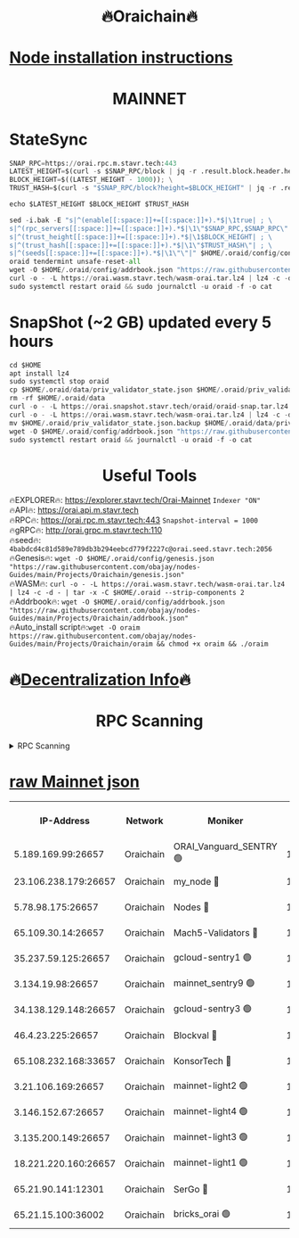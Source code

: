<h1 align="center"> 🔥Oraichain🔥</h1>

[Node installation instructions](https://github.com/obajay/nodes-Guides/tree/main/Projects/Oraichain)
=
<h1 align="center"> MAINNET</h1>

# StateSync
```python
SNAP_RPC=https://orai.rpc.m.stavr.tech:443
LATEST_HEIGHT=$(curl -s $SNAP_RPC/block | jq -r .result.block.header.height); \
BLOCK_HEIGHT=$((LATEST_HEIGHT - 1000)); \
TRUST_HASH=$(curl -s "$SNAP_RPC/block?height=$BLOCK_HEIGHT" | jq -r .result.block_id.hash)

echo $LATEST_HEIGHT $BLOCK_HEIGHT $TRUST_HASH

sed -i.bak -E "s|^(enable[[:space:]]+=[[:space:]]+).*$|\1true| ; \
s|^(rpc_servers[[:space:]]+=[[:space:]]+).*$|\1\"$SNAP_RPC,$SNAP_RPC\"| ; \
s|^(trust_height[[:space:]]+=[[:space:]]+).*$|\1$BLOCK_HEIGHT| ; \
s|^(trust_hash[[:space:]]+=[[:space:]]+).*$|\1\"$TRUST_HASH\"| ; \
s|^(seeds[[:space:]]+=[[:space:]]+).*$|\1\"\"|" $HOME/.oraid/config/config.toml
oraid tendermint unsafe-reset-all
wget -O $HOME/.oraid/config/addrbook.json "https://raw.githubusercontent.com/obajay/nodes-Guides/main/Projects/Oraichain/addrbook.json"
curl -o - -L https://orai.wasm.stavr.tech/wasm-orai.tar.lz4 | lz4 -c -d - | tar -x -C $HOME/.oraid --strip-components 2
sudo systemctl restart oraid && sudo journalctl -u oraid -f -o cat
```
# SnapShot (~2 GB) updated every 5 hours
```python
cd $HOME
apt install lz4
sudo systemctl stop oraid
cp $HOME/.oraid/data/priv_validator_state.json $HOME/.oraid/priv_validator_state.json.backup
rm -rf $HOME/.oraid/data
curl -o - -L https://orai.snapshot.stavr.tech/oraid/oraid-snap.tar.lz4 | lz4 -c -d - | tar -x -C $HOME/.oraid --strip-components 2
curl -o - -L https://orai.wasm.stavr.tech/wasm-orai.tar.lz4 | lz4 -c -d - | tar -x -C $HOME/.oraid --strip-components 2
mv $HOME/.oraid/priv_validator_state.json.backup $HOME/.oraid/data/priv_validator_state.json
wget -O $HOME/.oraid/config/addrbook.json "https://raw.githubusercontent.com/obajay/nodes-Guides/main/Projects/Oraichain/addrbook.json"
sudo systemctl restart oraid && journalctl -u oraid -f -o cat
```

 <h1 align="center"> Useful Tools</h1>

🔥EXPLORER🔥:     https://explorer.stavr.tech/Orai-Mainnet        `Indexer "ON"` \
🔥API🔥:          https://orai.api.m.stavr.tech \
🔥RPC🔥:          https://orai.rpc.m.stavr.tech:443              `Snapshot-interval = 1000` \
🔥gRPC🔥:         http://orai.grpc.m.stavr.tech:110 \
🔥seed🔥:      `4babdcd4c81d589e789db3b294eebcd779f2227c@orai.seed.stavr.tech:2056` \
🔥Genesis🔥:   `wget -O $HOME/.oraid/config/genesis.json "https://raw.githubusercontent.com/obajay/nodes-Guides/main/Projects/Oraichain/genesis.json"` \
🔥WASM🔥:      `curl -o - -L https://orai.wasm.stavr.tech/wasm-orai.tar.lz4 | lz4 -c -d - | tar -x -C $HOME/.oraid --strip-components 2` \
🔥Addrbook🔥:  `wget -O $HOME/.oraid/config/addrbook.json "https://raw.githubusercontent.com/obajay/nodes-Guides/main/Projects/Oraichain/addrbook.json"` \
🔥Auto_install script🔥:`wget -O oraim https://raw.githubusercontent.com/obajay/nodes-Guides/main/Projects/Oraichain/oraim && chmod +x oraim && ./oraim`

🔥[Decentralization Info](https://github.com/obajay/StateSync-snapshots/tree/main/Projects/Oraichain/Decentralization)🔥
=
<h1 align="center"> RPC Scanning</h1>

<details>
<summary>RPC Scanning</summary>

<h2 align="center"> We scan nodes in real time every 4 hours. And we provide the final result of RPC endpoints.
We cannot influence the operation of these nodes in any way. </h2>


```python
If Voting Power is higher than 0 --> then the Node is a validator of the network and may be subject to attack and be a potential threat to the chain.
```
```python
We marked such validators with a red symbol
```

</details>

[raw Mainnet json](https://rpc-check.oraim.stavr.tech/oraim/rpc-oraim-result.json)
=


<table><tr><th>IP-Address</th><th>Network</th><th>Moniker</th><th>Latest Block Height</th><th>Earliest Block Height</th><th>Catching Up</th><th>Tx Index</th><th>Voting Power</th><th>Scan Time</th></tr><tr><td>5.189.169.99:26657</td><td>Oraichain</td><td>ORAI_Vanguard_SENTRY 🟢</td><td>15863082</td><td>0</td><td>False</td><td>on</td><td>0</td><td>2024-02-20T22:22:24.771491987UTC</td></tr><tr><td>23.106.238.179:26657</td><td>Oraichain</td><td>my_node 🔴</td><td>15863085</td><td>0</td><td>False</td><td>on</td><td>301557</td><td>2024-02-20T22:22:41.440368326UTC</td></tr><tr><td>5.78.98.175:26657</td><td>Oraichain</td><td>Nodes 🔴</td><td>15863086</td><td>0</td><td>False</td><td>off</td><td>166276</td><td>2024-02-20T22:22:50.996262716UTC</td></tr><tr><td>65.109.30.14:26657</td><td>Oraichain</td><td>Mach5-Validators 🔴</td><td>15863090</td><td>0</td><td>False</td><td>off</td><td>644</td><td>2024-02-20T22:23:13.282725722UTC</td></tr><tr><td>35.237.59.125:26657</td><td>Oraichain</td><td>gcloud-sentry1 🟢</td><td>15863081</td><td>1</td><td>False</td><td>on</td><td>0</td><td>2024-02-20T22:22:20.126397094UTC</td></tr><tr><td>3.134.19.98:26657</td><td>Oraichain</td><td>mainnet_sentry9 🟢</td><td>15863086</td><td>1</td><td>False</td><td>on</td><td>0</td><td>2024-02-20T22:22:47.308383920UTC</td></tr><tr><td>34.138.129.148:26657</td><td>Oraichain</td><td>gcloud-sentry3 🟢</td><td>15863088</td><td>1</td><td>False</td><td>on</td><td>0</td><td>2024-02-20T22:23:03.484249733UTC</td></tr><tr><td>46.4.23.225:26657</td><td>Oraichain</td><td>Blockval 🔴</td><td>15863091</td><td>10774049</td><td>False</td><td>off</td><td>289383</td><td>2024-02-20T22:23:18.110130616UTC</td></tr><tr><td>65.108.232.168:33657</td><td>Oraichain</td><td>KonsorTech 🔴</td><td>15863081</td><td>14344801</td><td>False</td><td>off</td><td>50569</td><td>2024-02-20T22:22:19.450861266UTC</td></tr><tr><td>3.21.106.169:26657</td><td>Oraichain</td><td>mainnet-light2 🟢</td><td>15863085</td><td>15275144</td><td>False</td><td>on</td><td>0</td><td>2024-02-20T22:22:44.193068694UTC</td></tr><tr><td>3.146.152.67:26657</td><td>Oraichain</td><td>mainnet-light4 🟢</td><td>15863086</td><td>15275144</td><td>False</td><td>on</td><td>0</td><td>2024-02-20T22:22:50.066661103UTC</td></tr><tr><td>3.135.200.149:26657</td><td>Oraichain</td><td>mainnet-light3 🟢</td><td>15863087</td><td>15275144</td><td>False</td><td>on</td><td>0</td><td>2024-02-20T22:22:53.835994504UTC</td></tr><tr><td>18.221.220.160:26657</td><td>Oraichain</td><td>mainnet-light1 🟢</td><td>15863088</td><td>15643601</td><td>False</td><td>on</td><td>0</td><td>2024-02-20T22:22:58.606393381UTC</td></tr><tr><td>65.21.90.141:12301</td><td>Oraichain</td><td>SerGo 🔴</td><td>15863089</td><td>15763089</td><td>False</td><td>off</td><td>1</td><td>2024-02-20T22:23:05.878229573UTC</td></tr><tr><td>65.21.15.100:36002</td><td>Oraichain</td><td>bricks_orai 🟢</td><td>15863091</td><td>15848470</td><td>False</td><td>on</td><td>0</td><td>2024-02-20T22:23:15.714201592UTC</td></tr></table>
